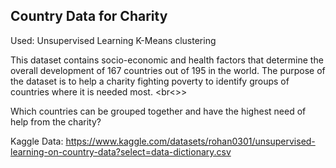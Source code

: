 ## Country Data for Charity

Used: Unsupervised Learning K-Means clustering

This dataset contains socio-economic and health factors that determine the overall development of 167 countries out of 195 in the world. The purpose of the dataset is to help a charity fighting poverty to identify groups of countries where it is needed most. <br<>>

Which countries can be grouped together and have the highest need of help from the charity?

Kaggle Data: https://www.kaggle.com/datasets/rohan0301/unsupervised-learning-on-country-data?select=data-dictionary.csv
